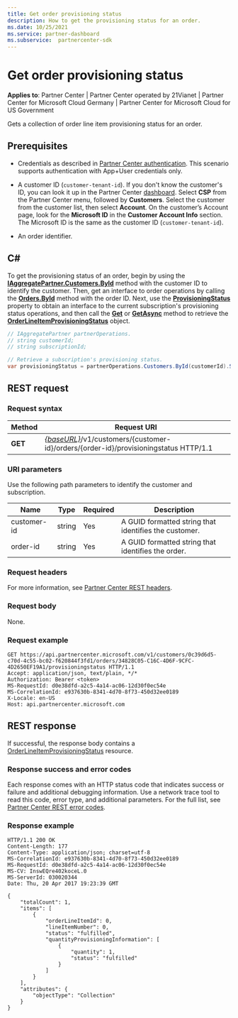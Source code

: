 ```yaml
---
title: Get order provisioning status
description: How to get the provisioning status for an order.
ms.date: 10/25/2021
ms.service: partner-dashboard
ms.subservice:  partnercenter-sdk
---
```


# Get order provisioning status

**Applies to**: Partner Center | Partner Center operated by 21Vianet | Partner Center for Microsoft Cloud Germany | Partner Center for Microsoft Cloud for US Government

Gets a collection of order line item provisioning status for an order.

## Prerequisites

- Credentials as described in [Partner Center authentication](partner-center-authentication.md). This scenario supports authentication with App+User credentials only.

- A customer ID (`customer-tenant-id`). If you don't know the customer's ID, you can look it up in the Partner Center [dashboard](https://partner.microsoft.com/dashboard). Select **CSP** from the Partner Center menu, followed by **Customers**. Select the customer from the customer list, then select **Account**. On the customer’s Account page, look for the **Microsoft ID** in the **Customer Account Info** section. The Microsoft ID is the same as the customer ID  (`customer-tenant-id`).

- An order identifier.

## C\#

To get the provisioning status of an order, begin by using the [**IAggregatePartner.Customers.ById**](/dotnet/api/microsoft.store.partnercenter.customers.icustomercollection.byid) method with the customer ID to identify the customer. Then, get an interface to order operations by calling the [**Orders.ById**](/dotnet/api/microsoft.store.partnercenter.customerusers.icustomerusercollection.byid) method with the order ID. Next, use the [**ProvisioningStatus**](/dotnet/api/microsoft.store.partnercenter.subscriptions.isubscription.provisioningstatus) property to obtain an interface to the current subscription's provisioning status operations, and then call the [**Get**](/dotnet/api/microsoft.store.partnercenter.subscriptions.isubscriptionprovisioningstatus.get) or [**GetAsync**](/dotnet/api/microsoft.store.partnercenter.subscriptions.isubscriptionprovisioningstatus.getasync) method to retrieve the [**OrderLineItemProvisioningStatus**](/dotnet/api/microsoft.store.partnercenter.models.subscriptions.subscriptionprovisioningstatus) object.

``` csharp
// IAggregatePartner partnerOperations.
// string customerId;
// string subscriptionId;

// Retrieve a subscription's provisioning status.
var provisioningStatus = partnerOperations.Customers.ById(customerId).Subscriptions.ById(subscriptionID).ProvisioningStatus.Get();
```

## REST request

### Request syntax

| Method  | Request URI                                                                                                                        |
|---------|------------------------------------------------------------------------------------------------------------------------------------|
| **GET** | [*{baseURL}*](partner-center-rest-urls.md)/v1/customers/{customer-id}/orders/{order-id}/provisioningstatus HTTP/1.1 |

### URI parameters

Use the following path parameters to identify the customer and subscription.

| Name            | Type   | Required | Description                                               |
|-----------------|--------|----------|-----------------------------------------------------------|
| customer-id     | string | Yes      | A GUID formatted string that identifies the customer.     |
| order-id        | string | Yes      | A GUID formatted string that identifies the order.        |

### Request headers

For more information, see [Partner Center REST headers](headers.md).

### Request body

None.

### Request example

```http
GET https://api.partnercenter.microsoft.com/v1/customers/0c39d6d5-c70d-4c55-bc02-f620844f3fd1/orders/34828C05-C16C-4D6F-9CFC-4D2650EF19A1/provisioningstatus HTTP/1.1
Accept: application/json, text/plain, */*
Authorization: Bearer <token>
MS-RequestId: d0e38dfd-a2c5-4a14-ac06-12d30f0ec54e
MS-CorrelationId: e937630b-8341-4d70-8f73-450d32ee0189
X-Locale: en-US
Host: api.partnercenter.microsoft.com
```

## REST response

If successful, the response body contains a [OrderLineItemProvisioningStatus](order-resources.md#orderlineitemprovisioningstatus) resource.

### Response success and error codes

Each response comes with an HTTP status code that indicates success or failure and additional debugging information. Use a network trace tool to read this code, error type, and additional parameters. For the full list, see [Partner Center REST error codes](error-codes.md).

### Response example

```http
HTTP/1.1 200 OK
Content-Length: 177
Content-Type: application/json; charset=utf-8
MS-CorrelationId: e937630b-8341-4d70-8f73-450d32ee0189
MS-RequestId: d0e38dfd-a2c5-4a14-ac06-12d30f0ec54e
MS-CV: InswEQre402koceL.0
MS-ServerId: 030020344
Date: Thu, 20 Apr 2017 19:23:39 GMT

{
    "totalCount": 1,
    "items": [
        {
            "orderLineItemId": 0,
            "lineItemNumber": 0,
            "status": "fulfilled",
            "quantityProvisioningInformation": [
                {
                    "quantity": 1,
                    "status": "fulfilled"
                }
            ]
        }
    ],
    "attributes": {
        "objectType": "Collection"
    }
}
```
